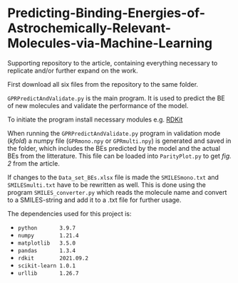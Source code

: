 # Predicting-Binding-Energies-of-Astrochemically-Relevant-Molecules-via-Machine-Learning
Supporting repository to the article, containing everything necessary to replicate and/or further expand on the work.

First download all six files from the repository to the same folder. 

`GPRPredictAndValidate.py` is the main program. It is used to predict the BE of new molecules and validate the performance of the model.

To initiate the program install necessary modules e.g. [RDKit](https://www.rdkit.org/docs/Install.html)

When running the `GPRPredictAndValidate.py` program in validation mode (_kfold_) a numpy file (`GPRmono.npy` or `GPRmulti.npy`) is generated and saved in the folder, which includes the BEs predicted by the model and the actual BEs from the litterature. This file can be loaded into `ParityPlot.py` to get _fig. 2_ from the article.

If changes to the `Data_set_BEs.xlsx` file is made the `SMILESmono.txt` and `SMILESmulti.txt` have to be rewritten as well. This is done using the program `SMILES_converter.py` which reads the molecule name and convert to a SMILES-string and add it to a .txt file for further usage.

The dependencies used for this project is:
- `python       3.9.7`
- `numpy        1.21.4`
- `matplotlib   3.5.0`
- `pandas       1.3.4`
- `rdkit        2021.09.2`
- `scikit-learn 1.0.1`
- `urllib       1.26.7`
